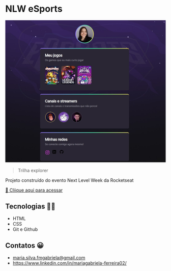 # NLW eSports

![preview](.github/preview.jpg)

> Trilha explorer

Projeto construído do evento Next Level Week da Rocketseat

[🔗 Cliique aqui para acessar](https://mgabrielaaf.github.io/nlw-esports/)

## Tecnologias 👩‍💻
- HTML
- CSS
- Git e Github

## Contatos 😀
- maria.silva.fmgabriela@gmail.com
- https://www.linkedin.com/in/mariagabriela-ferreira02/
